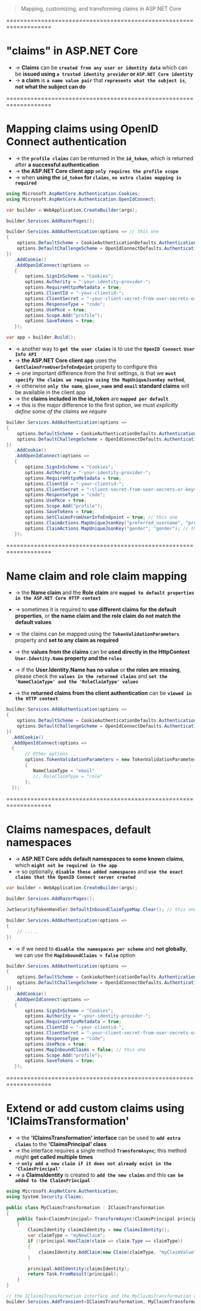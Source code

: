 > Mapping, customizing, and transforming claims in ASP.NET Core
 
===================================================================
# "claims" in ASP.NET Core
* -> **Claims** can be **`created from any user or identity data`** which can be **issued using `a trusted identity provider` or `ASP.NET Core identity`**
* -> **a claim** is **`a name value pair`** that **`represents what the subject is`**, **not what the subject can do**

===================================================================
# Mapping claims using OpenID Connect authentication
* -> the **`profile claims`** can be returned in the **`id_token`**, which is returned after **a successful authentication**
* -> **the ASP.NET Core client app** **`only requires the profile scope`**
* -> when **using the `id_token` for `claims`**, **`no extra claims mapping is required`**

```cs
using Microsoft.AspNetCore.Authentication.Cookies;
using Microsoft.AspNetCore.Authentication.OpenIdConnect;

var builder = WebApplication.CreateBuilder(args);

builder.Services.AddRazorPages();

builder.Services.AddAuthentication(options => // this one
{
    options.DefaultScheme = CookieAuthenticationDefaults.AuthenticationScheme;
    options.DefaultChallengeScheme = OpenIdConnectDefaults.AuthenticationScheme;
})
   .AddCookie()
   .AddOpenIdConnect(options =>
   {
       options.SignInScheme = "Cookies";
       options.Authority = "-your-identity-provider-";
       options.RequireHttpsMetadata = true;
       options.ClientId = "-your-clientid-";
       options.ClientSecret = "-your-client-secret-from-user-secrets-or-keyvault";
       options.ResponseType = "code";
       options.UsePkce = true;
       options.Scope.Add("profile");
       options.SaveTokens = true;
   });

var app = builder.Build();
```

* -> another way to **`get the user claims`** is to use the **`OpenID Connect User Info API`**
* -> **the ASP.NET Core client app** uses the **`GetClaimsFromUserInfoEndpoint`** property to configure this
* -> one important difference from the first settings, is that we **`must specify the claims we require using the MapUniqueJsonKey method`**, 
* -> otherwise **`only the name`**, **`given_name` and `email` standard claims** will be available in the client app
* -> the **claims included in the id_token** are **`mapped per default`**
* -> this is the major difference to the first option, we must _explicitly define some of the claims we require_

```cs
builder.Services.AddAuthentication(options =>
{
    options.DefaultScheme = CookieAuthenticationDefaults.AuthenticationScheme;
    options.DefaultChallengeScheme = OpenIdConnectDefaults.AuthenticationScheme;
})
   .AddCookie()
   .AddOpenIdConnect(options =>
   {
       options.SignInScheme = "Cookies";
       options.Authority = "-your-identity-provider-";
       options.RequireHttpsMetadata = true;
       options.ClientId = "-your-clientid-";
       options.ClientSecret = "-client-secret-from-user-secrets-or-keyvault";
       options.ResponseType = "code";
       options.UsePkce = true;
       options.Scope.Add("profile");
       options.SaveTokens = true;
       options.GetClaimsFromUserInfoEndpoint = true; // this one
       options.ClaimActions.MapUniqueJsonKey("preferred_username", "preferred_username"); // this one
       options.ClaimActions.MapUniqueJsonKey("gender", "gender"); // this one
   });
```

===================================================================
# Name claim and role claim mapping
* -> the **Name claim** and the **Role claim** are **`mapped to default properties in the ASP.NET Core HTTP context`**
* -> sometimes it is required to **use different claims for the default properties**, or **the name claim and the role claim do not match the default values**
* -> the claims can be mapped using the **`TokenValidationParameters`** property and **set to any claim as required**
* -> the **values from the claims** can be **used directly in the HttpContext `User.Identity.Name` property and the `roles`**

* -> if the **User.Identity.Name has no value** or **the roles are missing**, please check the **`values in the returned claims`** and **`set the 'NameClaimType' and the 'RoleClaimType' values`**
* -> the **returned claims from the client authentication** can be **`viewed in the HTTP context`**

```cs
builder.Services.AddAuthentication(options =>
{
    options.DefaultScheme = CookieAuthenticationDefaults.AuthenticationScheme;
    options.DefaultChallengeScheme = OpenIdConnectDefaults.AuthenticationScheme;
})
  .AddCookie()
  .AddOpenIdConnect(options =>
  {
       // Other options...
       options.TokenValidationParameters = new TokenValidationParameters // this one
       {
          NameClaimType = "email"
          //, RoleClaimType = "role"
       };
  });
```

===================================================================
# Claims namespaces, default namespaces
* -> **ASP.NET Core adds default namespaces to some known claims**, which **`might not be required in the app`**
* -> so optionally, **`disable these added namespaces`** and **`use the exact claims that the OpenID Connect server created`**

```cs
var builder = WebApplication.CreateBuilder(args);

builder.Services.AddRazorPages();

JwtSecurityTokenHandler.DefaultInboundClaimTypeMap.Clear(); // this one

builder.Services.AddAuthentication(options =>
{
    // .....
})
```

* -> if we need to **`disable the namespaces per scheme`** and **not globally**, we can use the **`MapInboundClaims = false`** option
```cs
builder.Services.AddAuthentication(options =>
{
    options.DefaultScheme = CookieAuthenticationDefaults.AuthenticationScheme;
    options.DefaultChallengeScheme = OpenIdConnectDefaults.AuthenticationScheme;
})
   .AddCookie()
   .AddOpenIdConnect(options =>
   {
       options.SignInScheme = "Cookies";
       options.Authority = "-your-identity-provider-";
       options.RequireHttpsMetadata = true;
       options.ClientId = "-your-clientid-";
       options.ClientSecret = "-your-client-secret-from-user-secrets-or-keyvault";
       options.ResponseType = "code";
       options.UsePkce = true;
       options.MapInboundClaims = false; // this one
       options.Scope.Add("profile");
       options.SaveTokens = true;
   });
```

===================================================================
# Extend or add custom claims using 'IClaimsTransformation'
* -> the **'IClaimsTransformation' interface** can be used to **`add extra claims`** to the **'ClaimsPrincipal' class**
* -> the interface requires a single method **`TransformAsync`**; this method might **get called multiple times**
* -> **`only add a new claim if it does not already exist in the 'ClaimsPrincipal'`**
* -> a **ClaimsIdentity** is created to **`add the new claims`** and this **`can be added to the ClaimsPrincipal`**

```cs
using Microsoft.AspNetCore.Authentication;
using System.Security.Claims;

public class MyClaimsTransformation : IClaimsTransformation
{
    public Task<ClaimsPrincipal> TransformAsync(ClaimsPrincipal principal)
    {
        ClaimsIdentity claimsIdentity = new ClaimsIdentity();
        var claimType = "myNewClaim";
        if (!principal.HasClaim(claim => claim.Type == claimType))
        {
            claimsIdentity.AddClaim(new Claim(claimType, "myClaimValue"));
        }

        principal.AddIdentity(claimsIdentity);
        return Task.FromResult(principal);
    }
}

// the IClaimsTransformation interface and the MyClaimsTransformation class can be registered as a service:
builder.Services.AddTransient<IClaimsTransformation, MyClaimsTransformation>();
```


